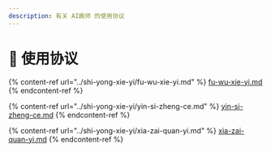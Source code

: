 ```yaml
---
description: 有关 AI画师 的使用协议
---
```


# 🤝 使用协议

{% content-ref url="../shi-yong-xie-yi/fu-wu-xie-yi.md" %}
[fu-wu-xie-yi.md](../shi-yong-xie-yi/fu-wu-xie-yi.md)
{% endcontent-ref %}

{% content-ref url="../shi-yong-xie-yi/yin-si-zheng-ce.md" %}
[yin-si-zheng-ce.md](../shi-yong-xie-yi/yin-si-zheng-ce.md)
{% endcontent-ref %}

{% content-ref url="../shi-yong-xie-yi/xia-zai-quan-yi.md" %}
[xia-zai-quan-yi.md](../shi-yong-xie-yi/xia-zai-quan-yi.md)
{% endcontent-ref %}
